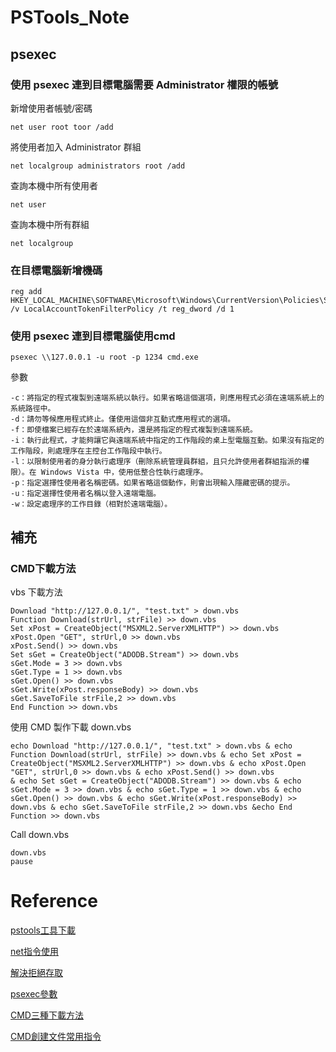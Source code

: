 # PSTools_Note

## psexec 
### 使用 psexec 連到目標電腦需要 Administrator 權限的帳號

新增使用者帳號/密碼
```
net user root toor /add
```
將使用者加入 Administrator 群組
```
net localgroup administrators root /add
```
查詢本機中所有使用者
```
net user 
```
查詢本機中所有群組
```
net localgroup
```
### 在目標電腦新增機碼
```
reg add HKEY_LOCAL_MACHINE\SOFTWARE\Microsoft\Windows\CurrentVersion\Policies\System /v LocalAccountTokenFilterPolicy /t reg_dword /d 1
```

### 使用 psexec 連到目標電腦使用cmd
```
psexec \\127.0.0.1 -u root -p 1234 cmd.exe
```
參數
```
-c：將指定的程式複製到遠端系統以執行。如果省略這個選項，則應用程式必須在遠端系統上的系統路徑中。
-d：請勿等候應用程式終止。僅使用這個非互動式應用程式的選項。
-f：即使檔案已經存在於遠端系統內，還是將指定的程式複製到遠端系統。
-i：執行此程式，才能夠讓它與遠端系統中指定的工作階段的桌上型電腦互動。如果沒有指定的工作階段，則處理序在主控台工作階段中執行。
-l：以限制使用者的身分執行處理序（刪除系統管理員群組，且只允許使用者群組指派的權限）。在 Windows Vista 中，使用低整合性執行處理序。
-p：指定選擇性使用者名稱密碼。如果省略這個動作，則會出現輸入隱藏密碼的提示。
-u：指定選擇性使用者名稱以登入遠端電腦。
-w：設定處理序的工作目錄（相對於遠端電腦）。
```
## 補充
### CMD下載方法
vbs 下載方法
```
Download "http://127.0.0.1/", "test.txt" > down.vbs
Function Download(strUrl, strFile) >> down.vbs
Set xPost = CreateObject("MSXML2.ServerXMLHTTP") >> down.vbs
xPost.Open "GET", strUrl,0 >> down.vbs
xPost.Send() >> down.vbs
Set sGet = CreateObject("ADODB.Stream") >> down.vbs
sGet.Mode = 3 >> down.vbs
sGet.Type = 1 >> down.vbs
sGet.Open() >> down.vbs
sGet.Write(xPost.responseBody) >> down.vbs
sGet.SaveToFile strFile,2 >> down.vbs
End Function >> down.vbs
```
使用 CMD 製作下載 down.vbs 
```
echo Download "http://127.0.0.1/", "test.txt" > down.vbs & echo Function Download(strUrl, strFile) >> down.vbs & echo Set xPost = CreateObject("MSXML2.ServerXMLHTTP") >> down.vbs & echo xPost.Open "GET", strUrl,0 >> down.vbs & echo xPost.Send() >> down.vbs
& echo Set sGet = CreateObject("ADODB.Stream") >> down.vbs & echo sGet.Mode = 3 >> down.vbs & echo sGet.Type = 1 >> down.vbs & echo sGet.Open() >> down.vbs & echo sGet.Write(xPost.responseBody) >> down.vbs & echo sGet.SaveToFile strFile,2 >> down.vbs &echo End Function >> down.vbs
```
Call down.vbs 
```
down.vbs
pause
```
# Reference
[pstools工具下載](https://docs.microsoft.com/zh-tw/sysinternals/downloads/pstools)

[net指令使用](http://jon-and-jane.blogspot.com/2017/05/blog-post.html)

[解決拒絕存取](https://blog.twtnn.com/2013/08/pstools-win7hang.html)

[psexec參數](https://blog.yowko.com/psexec/)

[CMD三種下載方法](http://sky.candy.moe/2013/06/28/cmd-download-http-wget-vbs/)

[CMD創建文件常用指令](https://blog.csdn.net/sunjinshengli/article/details/53557684)
